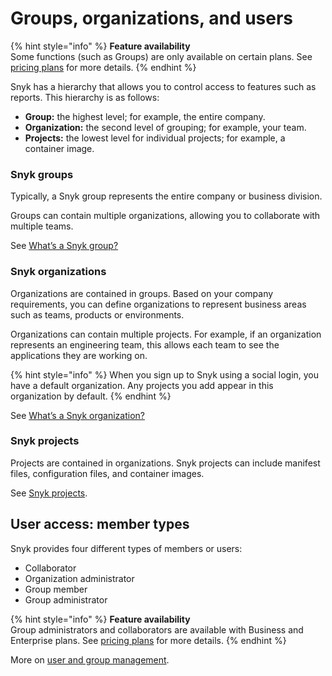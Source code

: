 # Groups, organizations, and users

{% hint style="info" %}
**Feature availability**  
Some functions \(such as Groups\) are only available on certain plans. See [pricing plans](https://snyk.io/plans/) for more details.
{% endhint %}

Snyk has a hierarchy that allows you to control access to features such as reports. This hierarchy is as follows:

* **Group:** the highest level; for example, the entire company.
* **Organization:** the second level of grouping; for example, your team.
* **Projects:** the lowest level for individual projects; for example, a container image.

### Snyk groups

Typically, a Snyk group represents the entire company or business division.

Groups can contain multiple organizations, allowing you to collaborate with multiple teams.

See [What’s a Snyk group?](../../user-and-group-management/managing-groups-and-organizations/whats-a-snyk-group.md)

### Snyk organizations

Organizations are contained in groups. Based on your company requirements, you can define organizations to represent business areas such as teams, products or environments.

Organizations can contain multiple projects. For example, if an organization represents an engineering team, this allows each team to see the applications they are working on.

{% hint style="info" %}
When you sign up to Snyk using a social login, you have a default organization. Any projects you add appear in this organization by default.
{% endhint %}

See [What’s a Snyk organization?](../../user-and-group-management/managing-groups-and-organizations/whats-a-snyk-organization.md)

### Snyk projects

Projects are contained in organizations. Snyk projects can include manifest files, configuration files, and container images.

See [Snyk projects](../../getting-started/introduction-to-snyk-projects/).

## User access: member types

Snyk provides four different types of members or users:

* Collaborator
* Organization administrator
* Group member
* Group administrator

{% hint style="info" %}
**Feature availability**  
Group administrators and collaborators are available with Business and Enterprise plans. See [pricing plans](https://snyk.io/plans/) for more details.
{% endhint %}

More on [user and group management](../../user-and-group-management/).



